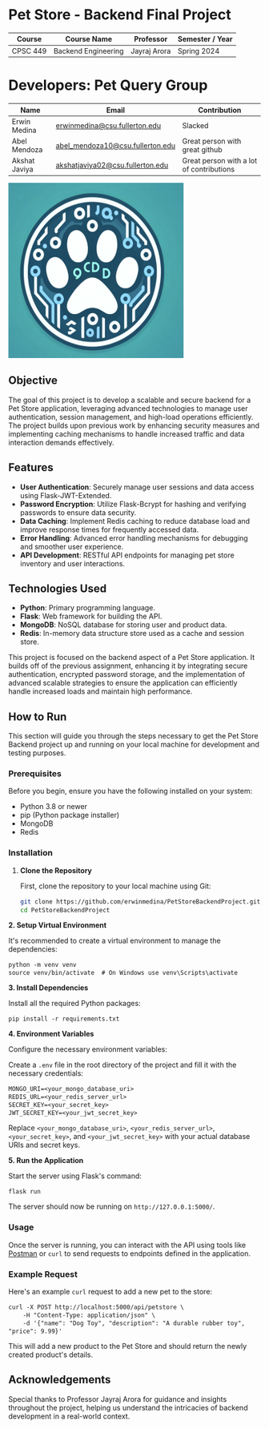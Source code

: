 # Pet Store - Backend Final Project

| Course   | Course Name         | Professor    | Semester / Year |
| -------- | ------------------- | ------------ | --------------- |
| CPSC 449 | Backend Engineering | Jayraj Arora | Spring 2024     |

# Developers: Pet Query Group

| Name          | Email                            | Contribution                             |
| ------------- | -------------------------------- | ---------------------------------------- |
| Erwin Medina  | erwinmedina@csu.fullerton.edu    | Slacked                                  |
| Abel Mendoza  | abel_mendoza10@csu.fullerton.edu | Great person with great github           |
| Akshat Javiya | akshatjaviya02@csu.fullerton.edu | Great person with a lot of contributions |

<img src="image/README/1715234666089.png" width="350" height="350" alt="Shrunk Image">

## Objective

The goal of this project is to develop a scalable and secure backend for a Pet Store application, leveraging advanced technologies to manage user authentication, session management, and high-load operations efficiently. The project builds upon previous work by enhancing security measures and implementing caching mechanisms to handle increased traffic and data interaction demands effectively.

## Features

- **User Authentication**: Securely manage user sessions and data access using Flask-JWT-Extended.
- **Password Encryption**: Utilize Flask-Bcrypt for hashing and verifying passwords to ensure data security.
- **Data Caching**: Implement Redis caching to reduce database load and improve response times for frequently accessed data.
- **Error Handling**: Advanced error handling mechanisms for debugging and smoother user experience.
- **API Development**: RESTful API endpoints for managing pet store inventory and user interactions.

## Technologies Used

- **Python**: Primary programming language.
- **Flask**: Web framework for building the API.
- **MongoDB**: NoSQL database for storing user and product data.
- **Redis**: In-memory data structure store used as a cache and session store.

This project is focused on the backend aspect of a Pet Store application. It builds off of the previous assignment, enhancing it by integrating secure authentication, encrypted password storage, and the implementation of advanced scalable strategies to ensure the application can efficiently handle increased loads and maintain high performance.

## How to Run

This section will guide you through the steps necessary to get the Pet Store Backend project up and running on your local machine for development and testing purposes.

### Prerequisites

Before you begin, ensure you have the following installed on your system:

- Python 3.8 or newer
- pip (Python package installer)
- MongoDB
- Redis

### Installation

1. **Clone the Repository**

   First, clone the repository to your local machine using Git:

   ```bash
   git clone https://github.com/erwinmedina/PetStoreBackendProject.git
   cd PetStoreBackendProject
   ```

**2. Setup Virtual Environment**

It's recommended to create a virtual environment to manage the dependencies:

```
python -m venv venv
source venv/bin/activate  # On Windows use venv\Scripts\activate
```

**3. Install Dependencies**

Install all the required Python packages:

```
pip install -r requirements.txt
```

**4. Environment Variables**

Configure the necessary environment variables:

Create a `.env` file in the root directory of the project and fill it with the necessary credentials:

```
MONGO_URI=<your_mongo_database_uri>
REDIS_URL=<your_redis_server_url>
SECRET_KEY=<your_secret_key>
JWT_SECRET_KEY=<your_jwt_secret_key>

```

Replace `<your_mongo_database_uri>`, `<your_redis_server_url>`, `<your_secret_key>`, and `<your_jwt_secret_key>` with your actual database URIs and secret keys.

**5. Run the Application**

Start the server using Flask's command:

```
flask run
```

The server should now be running on `http://127.0.0.1:5000/`.

### Usage

Once the server is running, you can interact with the API using tools like [Postman](https://www.postman.com/) or `curl` to send requests to endpoints defined in the application.

### Example Request

Here's an example `curl` request to add a new pet to the store:

```
curl -X POST http://localhost:5000/api/petstore \
    -H "Content-Type: application/json" \
    -d '{"name": "Dog Toy", "description": "A durable rubber toy", "price": 9.99}'

```

This will add a new product to the Pet Store and should return the newly created product's details.

## Acknowledgements

Special thanks to Professor Jayraj Arora for guidance and insights throughout the project, helping us understand the intricacies of backend development in a real-world context.
